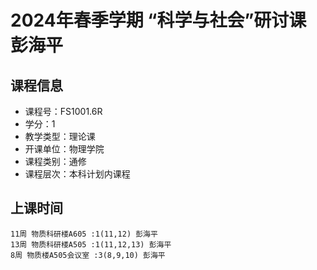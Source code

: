 # 2024年春季学期 “科学与社会”研讨课 彭海平






## 课程信息

- 课程号：FS1001.6R
- 学分：1
- 教学类型：理论课
- 开课单位：物理学院
- 课程类别：通修
- 课程层次：本科计划内课程

## 上课时间

```
11周 物质科研楼A605 :1(11,12) 彭海平
13周 物质科研楼A505 :1(11,12,13) 彭海平
8周 物质楼A505会议室 :3(8,9,10) 彭海平
```

